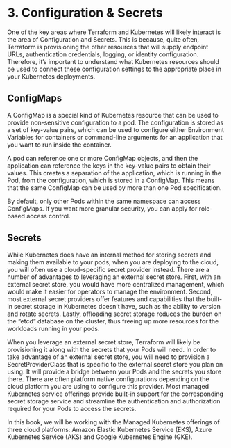 # 3. Configuration & Secrets

One of the key areas where Terraform and Kubernetes will likely interact is the area of Configuration and Secrets. This is because, quite often, Terraform is provisioning the other resources that will supply endpoint URLs, authentication credentials, logging, or identity configuration. Therefore, it’s important to understand what Kubernetes resources should be used to connect these configuration settings to the appropriate place in your Kubernetes deployments.

## ConfigMaps
A ConfigMap is a special kind of Kubernetes resource that can be used to provide non-sensitive configuration to a pod. The configuration is stored as a set of key-value pairs, which can be used to configure either Environment Variables for containers or command-line arguments for an application that you want to run inside the container.

A pod can reference one or more ConfigMap objects, and then the application can reference the keys in the key-value pairs to obtain their values. This creates a separation of the application, which is running in the Pod, from the configuration, which is stored in a ConfigMap. This means that the same ConfigMap can be used by more than one Pod specification.

By default, only other Pods within the same namespace can access ConfigMaps. If you want more granular security, you can apply for role-based access control.

## Secrets

While Kubernetes does have an internal method for storing secrets and making them available to your pods, when you are deploying to the cloud, you will often use a cloud-specific secret provider instead. There are a number of advantages to leveraging an external secret store. First, with an external secret store, you would have more centralized management, which would make it easier for operators to manage the environment. Second, most external secret providers offer features and capabilities that the built-in secret storage in Kubernetes doesn’t have, such as the ability to version and rotate secrets. Lastly, offloading secret storage reduces the burden on the “etcd” database on the cluster, thus freeing up more resources for the workloads running in your pods.

When you leverage an external secret store, Terraform will likely be provisioning it along with the secrets that your Pods will need. In order to take advantage of an external secret store, you will need to provision a SecretProviderClass that is specific to the external secret store you plan on using. It will provide a bridge between your Pods and the secrets you store there. There are often platform native configurations depending on the cloud platform you are using to configure this provider. Most managed Kubernetes service offerings provide built-in support for the corresponding secret storage service and streamline the authentication and authorization required for your Pods to access the secrets.

In this book, we will be working with the Managed Kubernetes offerings of three cloud platforms: Amazon Elastic Kubernetes Service (EKS), Azure Kubernetes Service (AKS) and Google Kubernetes Engine (GKE).